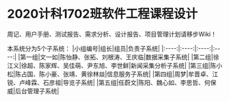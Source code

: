 # 2020计科1702班软件工程课程设计

周记、用户手册、测试报告、需求分析、设计报告、项目管理计划请移步Wiki！

本系统分为5个子系统：
|小组编号|组长|组员|负责子系统|
|:----:|:----:|:----:|:----:|
|第一组|文一如|陈怡静、张拓、刘根涛、王庆临|数据采集子系统|
|第二组|徐江义|徐超、陈家辉、吴佳萌、尹东旭、李世鲜|新闻采集分析子系统|
|第三组|陈小松|陈占国、陈小豪、张靖、黄徐林燚|信息服务子系统|
|第四组|周梦|牟晋卓、江锐、卢峰霖、石彦祖|导览子系统|
|第五组|任蔚文|陈阳、魏心如、李思哲、何保威|后台管理子系统|

